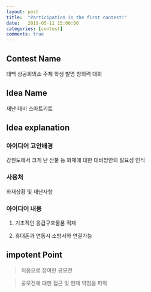 ```yaml
---
layout: post
title:  "Participation in the first contest!"
date:   2019-05-11 15:00:00
categories: [contest]
comments: true
---
```

## Contest Name
태백 상공회의소 주체 학생 발명 창의력 대회

## Idea Name
재난 대비 스마트키트

## Idea explanation

### 아이디어 고안배경

강원도에서 크게 난 산불 등 화재에 대한 대비방안의 필요성 인식
	
### 사용처

화재상황 및 재난사항

### 아이디어 내용

1. 기초적인 응급구호물품 적재
	
2. 휴대폰과 연동시 소방서와 연결가능

## impotent Point

> 처음으로 참여한 공모전 

> 공모전에 대한 접근 및 현재 약점을 파악